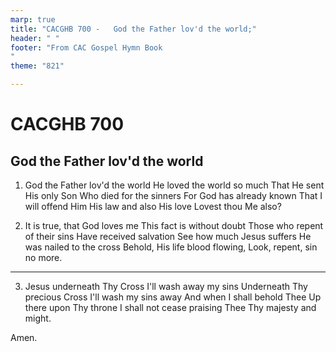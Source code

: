 ```yaml
---
marp: true
title: "CACGHB 700 -   God the Father lov'd the world;"
header: " "
footer: "From CAC Gospel Hymn Book 
"
theme: "821"

---
```


<style>
    :root {
        font-size: 1.8em;
    }

    section {
        display: flex;
        flex-direction: column;
        justify-content: space-evenly;
    }

	section ol{
        display: grid;
        grid-template-columns: auto auto;
        gap: 45px;
    }
</style>

# CACGHB 700
##  God the Father lov'd the world

1. God the Father lov'd the world
	He loved the world so much
	That He sent His only Son
	Who died for the sinners
	For God has already known
	That I will offend Him
	His law and also His love
	Lovest thou Me also?

2. It is true, that God loves me
	This fact is without doubt
	Those who repent of their sins
	Have received salvation
	See how much Jesus suffers
	He was nailed to the cross
	Behold, His life blood flowing,
	Look, repent, sin no more.

---

3. Jesus underneath Thy Cross
	I'll wash away my sins
	Underneath Thy precious Cross
	I'll wash my sins away
	And when I shall behold Thee
	Up there upon Thy throne
	I shall not cease praising Thee
	Thy majesty and might.

Amen.
